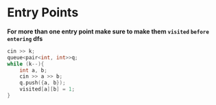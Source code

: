 # Entry Points
**For more than one entry point make sure to make them `visited` `before entering` dfs**

```cpp
cin >> k;
queue<pair<int, int>>q;
while (k--){
    int a, b;
    cin >> a >> b;
    q.push({a, b});
    visited[a][b] = 1;
}
```
